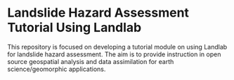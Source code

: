 # Landslide Hazard Assessment Tutorial Using Landlab

This repository is focused on developing a tutorial module on using Landlab for landslide hazard assessment.  The aim is to provide instruction in open source geospatial analysis and data assimilation for earth science/geomorphic applications.
